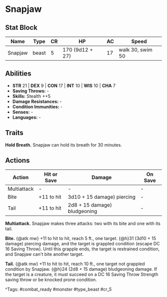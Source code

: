 # Snapjaw

## Stat Block

| Name | Type | CR | HP | AC | Speed |
|------|------|----|----|----|-------|
| Snapjaw | beast | 5 | 170 (9d12 + 27) | 17 | walk 30, swim 50 |

## Abilities

- **STR** 21 | **DEX** 9 | **CON** 17 | **INT** 10 | **WIS** 10 | **CHA** 7
- **Saving Throws:** -  
- **Skills:** Stealth ++5  
- **Damage Resistances:** -  
- **Condition Immunities:** -  
- **Senses:** -  
- **Languages:** -

## Traits

**Hold Breath.** Snapjaw can hold its breath for 30 minutes.


## Actions

| Action | Hit or Save | Damage | On Save |
|--------|--------------|--------|----------|
| Multiattack | - | - | - |
| Bite | +11 to hit | 3d10 + 15 damage) piercing | - |
| Tail | +11 to hit | 2d8 + 15 damage) bludgeoning | - |

**Multiattack.** Snapjaw makes three attacks: two with its bite and one with its tail.

**Bite.** {@atk mw} +11 to hit to hit, reach 5 ft., one target. {@h}31 (3d10 + 15 damage) piercing damage, and the target is grappled condition (escape DC 16 Saving Throw). Until this grapple ends, the target is restrained condition, and Snapjaw can't bite another target.

**Tail.** {@atk mw} +11 to hit to hit, reach 10 ft., one target not grappled condition by Snapjaw. {@h}24 (2d8 + 15 damage) bludgeoning damage. If the target is a creature, it must succeed on a DC 16 Saving Throw Strength saving throw or be knocked prone condition.


^Tags: #combat_ready #monster #type_beast #cr_5